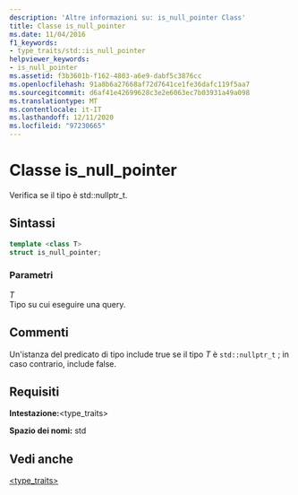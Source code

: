 ```yaml
---
description: 'Altre informazioni su: is_null_pointer Class'
title: Classe is_null_pointer
ms.date: 11/04/2016
f1_keywords:
- type_traits/std::is_null_pointer
helpviewer_keywords:
- is_null_pointer
ms.assetid: f3b3601b-f162-4803-a6e9-dabf5c3876cc
ms.openlocfilehash: 91a8b6a27668af72d7641ce1fe36dafc119f5aa7
ms.sourcegitcommit: d6af41e42699628c3e2e6063ec7b03931a49a098
ms.translationtype: MT
ms.contentlocale: it-IT
ms.lasthandoff: 12/11/2020
ms.locfileid: "97230665"
---
```

# <a name="is_null_pointer-class"></a>Classe is_null_pointer

Verifica se il tipo è std::nullptr_t.

## <a name="syntax"></a>Sintassi

```cpp
template <class T>
struct is_null_pointer;
```

### <a name="parameters"></a>Parametri

*T*\
Tipo su cui eseguire una query.

## <a name="remarks"></a>Commenti

Un'istanza del predicato di tipo include true se il tipo *T* è `std::nullptr_t` ; in caso contrario, include false.

## <a name="requirements"></a>Requisiti

**Intestazione:**\<type_traits>

**Spazio dei nomi:** std

## <a name="see-also"></a>Vedi anche

[<type_traits>](../standard-library/type-traits.md)

